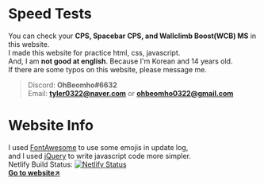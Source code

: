 # Speed Tests

You can check your **CPS, Spacebar CPS, and Wallclimb Boost(WCB) MS** in this website.  
I made this website for practice html, css, javascript.  
And, I am **not good at english**. Because I'm Korean and 14 years old.  
If there are some typos on this website, please message me.  
> Discord: **OhBeomho#6632**  
> Email: **tyler0322@naver.com** or **ohbeomho0322@gmail.com**

# Website Info

I used [FontAwesome](https://fontawesome.com) to use some emojis in update log,  
and I used [jQuery](https://jquery.com) to write javascript code more simpler.  
Netlify Build Status: [![Netlify Status](https://api.netlify.com/api/v1/badges/fbf1cfe4-b37b-4dfc-8694-06dd5cd79d6a/deploy-status)](https://app.netlify.com/sites/cpstest-obho/deploys)  
**[Go to website↗](https://speedtests.netlify.app)**
